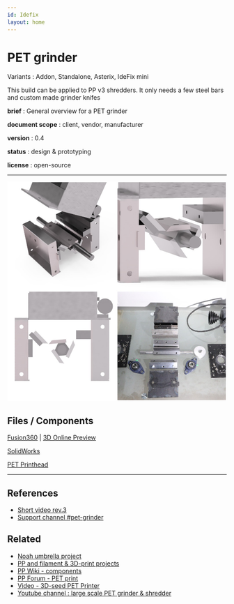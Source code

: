```yaml
---
id: Idefix
layout: home
---
```


# PET grinder

Variants : Addon, Standalone, Asterix, IdeFix mini

This build can be applied to PP v3 shredders. It only needs a few steel bars and custom made grinder knifes

**brief** : General overview for a PET grinder

**document scope** : client, vendor, manufacturer

**version** : 0.4

**status** : design & prototyping

**license** : open-source

<hr/>

![](./overview.jpg)

## Files / Components

[Fusion360](./cad) | [3D Online Preview](https://a360.co/2wlHFaB)

[SolidWorks](./cad/solidworks)

[PET Printhead](https://mahor.xyz/producto/v4-pellet-extruder-24v/)

<hr/>

## References

- [Short video rev.3](https://www.youtube.com/watch?v=ElOnSA7pS18&feature=youtu.be)
- [Support channel #pet-grinder](https://discord.gg/j7K7n9e)

## Related

- [Noah umbrella project](https://github.com/plastic-hub/noah/blob/master/machines/Noah.md)
- [PP and filament & 3D-print projects](https://precious-plastic.org/home/library/articles/filament/)
- [PP Wiki - components](https://precious-plastic.org/home/library/components/)
- [PP Forum - PET print](https://davehakkens.nl/community/forums/topic/3d-printer-for-pet-particles-no-filament-ever/)
- [Video - 3D-seed PET Printer](https://www.youtube.com/watch?v=EbxNa3WLpjA)
- [Youtube channel : large scale PET grinder & shredder](https://www.youtube.com/watch?v=3xWvHz9JjjU)

